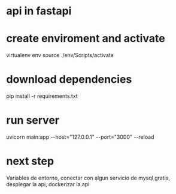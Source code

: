 # api in fastapi

# create enviroment and activate

virtualenv env
source ./env/Scripts/activate

# download dependencies

pip install -r requirements.txt

# run server

uvicorn main:app --host="127.0.0.1" --port="3000" --reload

# next step

Variables de entorno, conectar con algun servicio de mysql gratis, desplegar la api, dockerizar la api
